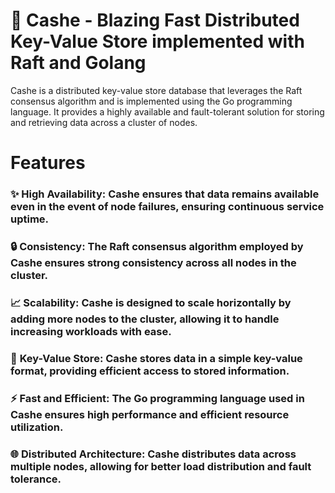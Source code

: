 # 🚀 **Cashe - Blazing Fast Distributed Key-Value Store implemented with Raft and Golang**

Cashe is a distributed key-value store database that leverages the Raft consensus algorithm and is implemented using the Go programming language. It provides a highly available and fault-tolerant solution for storing and retrieving data across a cluster of nodes.

# **Features**
### ✨ **High Availability**: Cashe ensures that data remains available even in the event of node failures, ensuring continuous service uptime.

### 🔒 **Consistency**: The Raft consensus algorithm employed by Cashe ensures strong consistency across all nodes in the cluster.

### 📈 **Scalability**: Cashe is designed to scale horizontally by adding more nodes to the cluster, allowing it to handle increasing workloads with ease.

### 🔑 **Key-Value Store**: Cashe stores data in a simple key-value format, providing efficient access to stored information.

### ⚡️ **Fast and Efficient**: The Go programming language used in Cashe ensures high performance and efficient resource utilization.


### 🌐 **Distributed Architecture**: Cashe distributes data across multiple nodes, allowing for better load distribution and fault tolerance.